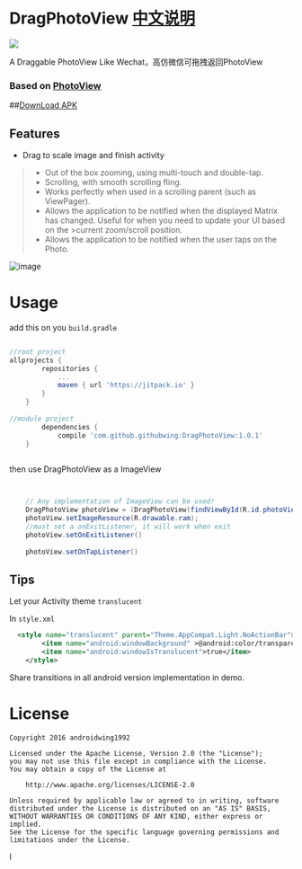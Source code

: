 # DragPhotoView [中文说明](https://github.com/githubwing/DragPhotoView/blob/master/README.md)


[![](https://jitpack.io/v/githubwing/DragPhotoView.svg)](https://jitpack.io/#githubwing/DragPhotoView)

A Draggable PhotoView Like Wechat，高仿微信可拖拽返回PhotoView


### Based on [PhotoView](https://github.com/chrisbanes/PhotoView)

##[DownLoad APK](https://github.com/githubwing/DragPhotoView/raw/master/app-debug.apk)

## Features
- Drag to scale image and finish activity


>- Out of the box zooming, using multi-touch and double-tap.
>- Scrolling, with smooth scrolling fling.
>- Works perfectly when used in a scrolling parent (such as ViewPager).
>- Allows the application to be notified when the displayed Matrix has changed. Useful for when you need to update your UI based on the >current zoom/scroll position.
>- Allows the application to be notified when the user taps on the Photo.

![image](https://github.com/githubwing/DragPhotoView/raw/master/img/img.gif)



# Usage

add this on you  `build.gradle`

```gradle

//root project
allprojects {
		repositories {
			...
			maven { url 'https://jitpack.io' }
		}
	}
    
//module project
    	dependencies {
	        compile 'com.github.githubwing:DragPhotoView:1.0.1'
	}
    
```
then use DragPhotoView as a ImageView
```java


	// Any implementation of ImageView can be used!
	DragPhotoView photoView = (DragPhotoView)findViewById(R.id.photoView);
	photoView.setImageResource(R.drawable.ram);
	//must set a onExitListener, it will work when exit
	photoView.setOnExitListener()
	
	photoView.setOnTapListener()
```

## Tips
Let your Activity theme `translucent`

In `style.xml`
```xml
  <style name="translucent" parent="Theme.AppCompat.Light.NoActionBar">
        <item name="android:windowBackground" >@android:color/transparent</item>
        <item name="android:windowIsTranslucent">true</item>
    </style>
```

Share transitions in all android version implementation in demo.

# License

    Copyright 2016 androidwing1992

    Licensed under the Apache License, Version 2.0 (the "License");
    you may not use this file except in compliance with the License.
    You may obtain a copy of the License at
    
        http://www.apache.org/licenses/LICENSE-2.0
    
    Unless required by applicable law or agreed to in writing, software
    distributed under the License is distributed on an "AS IS" BASIS,
    WITHOUT WARRANTIES OR CONDITIONS OF ANY KIND, either express or implied.
    See the License for the specific language governing permissions and
    limitations under the License.
I